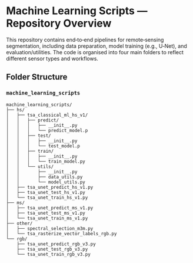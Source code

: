 # Machine Learning Scripts — Repository Overview

This repository contains end‑to‑end pipelines for remote‑sensing segmentation, including data preparation, model training (e.g., U‑Net), and evaluation/utilities. The code is organised into four main folders to reflect different sensor types and workflows.

## Folder Structure

### `machine_learning_scripts`

```text
machine_learning_scripts/
├── hs/
│   ├── tsa_classical_ml_hs_v1/
│   │   ├── predict/
│   │   │   ├── __init__.py
│   │   │   └── predict_model.p
│   │   ├── test/
│   │   │   ├── __init__.py
│   │   │   └── test_model.p
│   │   ├── train/
│   │   │   ├── __init__.py
│   │   │   └── train_model.py
│   │   └── utils/
│   │       ├── __init__.py
│   │       ├── data_utils.py
│   │       └── model_utils.py
│   ├── tsa_unet_predict_hs_v1.py
│   ├── tsa_unet_test_hs_v1.py
│   └── tsa_unet_train_hs_v1.py
├── ms/
│   ├── tsa_unet_predict_ms_v1.py
│   ├── tsa_unet_test_ms_v1.py
│   └── tsa_unet_train_ms_v1.py
├── other/
│   ├── spectral_selection_m3m.py
│   └── tsa_rasterize_vector_labels_rgb.py
└── rgb/
    ├── tsa_unet_predict_rgb_v3.py
    ├── tsa_unet_test_rgb_v3.py
    └── tsa_unet_train_rgb_v3.py
```
